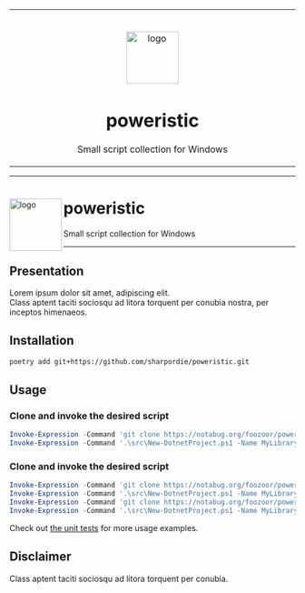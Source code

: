 <table>
  <tr>
    <td width="9999" align="center">
      <p>
        <br>
        <img height="92" src="https://cdn-icons-png.flaticon.com/512/1599/1599768.png" alt="logo">
      </p>
      <h1>poweristic</h1>
      <p>Small script collection for Windows</p>
    </td>
  </tr>
</table>

---

<div>
    <img align="left" height="92" src="https://cdn-icons-png.flaticon.com/512/1599/1599768.png" alt="logo">
    <h1>poweristic</h1>
    <p>Small script collection for Windows</p>
</div>

---

## Presentation

Lorem ipsum dolor sit amet, adipiscing elit.  
Class aptent taciti sociosqu ad litora torquent per conubia nostra, per inceptos himenaeos.


## Installation

```sh
poetry add git+https://github.com/sharpordie/poweristic.git
```


## Usage

### Clone and invoke the desired script

```powershell
Invoke-Expression -Command 'git clone https://notabug.org/foozoor/poweristic.git'
Invoke-Expression -Command '.\src\New-DotnetProject.ps1 -Name MyLibrary -Type Lib -Test Nunit'
```

### Clone and invoke the desired script

```powershell
Invoke-Expression -Command 'git clone https://notabug.org/foozoor/poweristic.git'
Invoke-Expression -Command '.\src\New-DotnetProject.ps1 -Name MyLibrary -Type Lib -Test Nunit'
Invoke-Expression -Command 'git clone https://notabug.org/foozoor/poweristic.git'
Invoke-Expression -Command '.\src\New-DotnetProject.ps1 -Name MyLibrary -Type Lib -Test Nunit'
```

Check out [the unit tests](tests) for more usage examples.


## Disclaimer

Class aptent taciti sociosqu ad litora torquent per conubia.
